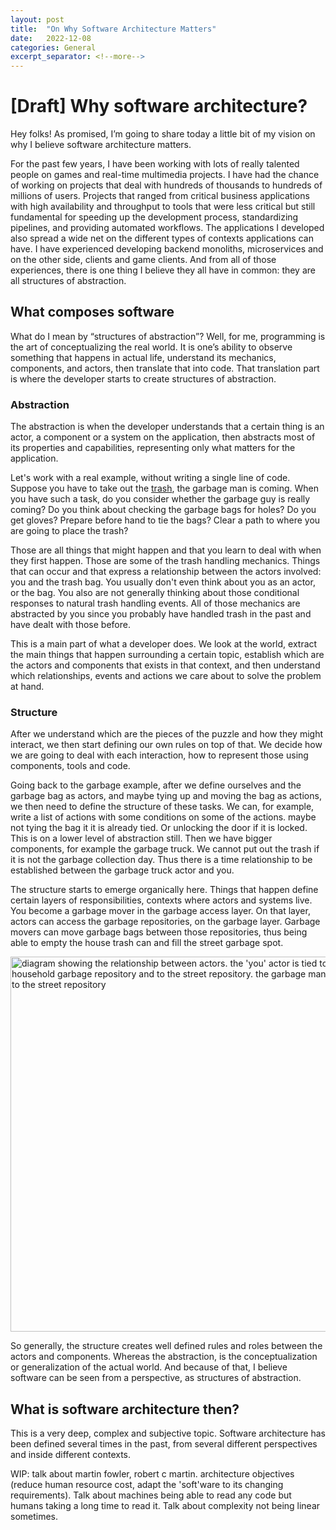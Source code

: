 ```yaml
---
layout: post
title:  "On Why Software Architecture Matters"
date:   2022-12-08
categories: General
excerpt_separator: <!--more-->
---
```


# [Draft]  Why software architecture?

Hey folks! As promised, I’m going to share today a little bit of my vision on why I believe software architecture matters.

For the past few years, I have been working with lots of really talented people on games and real-time multimedia projects. I have had the chance of working on projects that deal with hundreds of thousands to hundreds of millions of users. Projects that ranged from critical business applications with high availability and throughput to tools that were less critical but still fundamental for speeding up the development process, standardizing pipelines, and providing automated workflows. The applications I developed also spread a wide net on the different types of contexts applications can have. I have experienced developing backend monoliths, microservices and on the other side, clients and game clients. And from all of those experiences, there is one thing I believe they all have in common: they are all structures of abstraction.

<!--more-->

## What composes software

What do I mean by “structures of abstraction”? Well, for me, programming is the art of conceptualizing the real world. It is one’s ability to observe something that happens in actual life, understand its mechanics, components, and actors, then translate that into code. That translation part is where the developer starts to create structures of abstraction.

### Abstraction

The abstraction is when the developer understands that a certain thing is an actor, a component or a system on the application, then abstracts most of its properties and capabilities, representing only what matters for the application.

Let's work with a real example, without writing a single line of code. Suppose you have to take out the [trash](https://www.youtube.com/watch?v=i7gIpuIVE3k), the garbage man is coming. When you have such a task, do you consider whether the garbage guy is really coming? Do you think about checking the garbage bags for holes? Do you get gloves? Prepare before hand to tie the bags? Clear a path to where you are going to place the trash?

Those are all things that might happen and that you learn to deal with when they first happen. Those are some of the trash handling mechanics. Things that can occur and that express a relationship between the actors involved: you and the trash bag. You usually don't even think about you as an actor, or the bag. You also are not generally thinking about those conditional responses to natural trash handling events. All of those mechanics are abstracted by you since you probably have handled trash in the past and have dealt with those before.

This is a main part of what a developer does. We look at the world, extract the main things that happen surrounding a certain topic, establish which are the actors and components that exists in that context, and then understand which relationships, events and actions we care about to solve the problem at hand.

### Structure

After we understand which are the pieces of the puzzle and how they might interact, we then start defining our own rules on top of that. We decide how we are going to deal with each interaction, how to represent those using components, tools and code.

Going back to the garbage example, after we define ourselves and the garbage bag as actors, and maybe tying up and moving the bag as actions, we then need to define the structure of these tasks. We can, for example, write a list of actions with some conditions on some of the actions. maybe not tying the bag it it is already tied. Or unlocking the door if it is locked. This is on a lower level of abstraction still. Then we have bigger components, for example the garbage truck. We cannot put out the trash if it is not the garbage collection day. Thus there is a time relationship to be established between the garbage truck actor and you.

The structure starts to emerge organically here. Things that happen define certain layers of responsibilities, contexts where actors and systems live. You become a garbage mover in the garbage access layer. On that layer, actors can access the garbage repositories, on the garbage layer. Garbage movers can move garbage bags between those repositories, thus being able to empty the house trash can and fill the street garbage spot.

<img src="https://lucasmontec.github.io/assets/images/garbagediagram.jpg" alt="diagram showing the relationship between actors. the 'you' actor is tied to the household garbage repository and to the street repository. the garbage man actor is tied to the street repository" width="600"/>

So generally, the structure creates well defined rules and roles between the actors and components. Whereas the abstraction, is the conceptualization or generalization of the actual world. And because of that, I believe software can be seen from a perspective, as structures of abstraction.

## What is software architecture then?

This is a very deep, complex and subjective topic. Software architecture has been defined several times in the past, from several different perspectives and inside different contexts. 

WIP: talk about martin fowler, robert c martin. architecture objectives (reduce human resource cost, adapt the 'soft'ware to its changing requirements). Talk about machines being able to read any code but humans taking a long time to read it. Talk about complexity not being linear sometimes.

